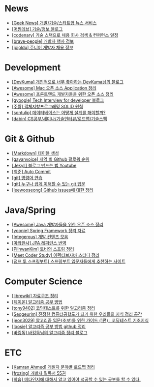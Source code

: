 # News

* [[Geek News] 개발/기술/스타트업 뉴스 서비스](https://news.hada.io/)
* [[어썸데브] 기술/정보 블로그](https://awesome-devblog.netlify.app/)
* [[codenary] 기술 스택으로 채용 회사 검색 & 컨퍼런스 일정](https://www.codenary.co.kr/)
* [[brave-people] 개발자 행사 정보](https://github.com/brave-people/Dev-Event)
* [[jojoldu] 주니어 개발자 채용 정보](https://github.com/jojoldu/junior-recruit-scheduler)

# Development

* [[DevKuma] 개인적으로 너무 좋아하는 DevKuma님의 블로그](https://www.devkuma.com/)
* [[Awesome] Mac 오픈 소스 Application 정리](https://github.com/jaywcjlove/awesome-mac)
* [[Awesome] 프론트엔드 개발자들을 위한 오픈 소스 정리](https://github.com/dypsilon/frontend-dev-bookmarks)
* [[gyoogle] Tech Interview for developer 블로그](https://gyoogle.dev/blog/)
* [[주짱] 객체지향프로그래밍 SOLID 원칙](https://velog.io/@juhwan9408/%EA%B0%9D%EC%B2%B4-%EC%A7%80%ED%96%A5-%EC%84%A4%EA%B3%84-5%EC%9B%90%EC%B9%99-SOLID)
* [[sontulip] 데이터베이스는 어떻게 설계를 해야할까?](https://velog.io/@sontulip/how-to-db-design)
* [[dabin] CS공부/세미나/기술인터뷰/로드맵/기술스펙](https://velog.io/@dabin/개발자-유용한-사이트-모음-CS공부세미나기술인터뷰로드맵기술스펙)

# Git & Github

* [[Markdown] 테이블 생성](https://www.tablesgenerator.com/markdown_tables)
* [[gayanvoice] 지역 별 Github 팔로워 순위](https://github.com/gayanvoice/top-github-users/blob/main/markdown/followers/south_korea.md)
* [[Jekyll] 블로그 만드는 법 Youtube](https://www.youtube.com/watch?v=UKB9ylw0G4U)
* [[백준] Auto Commit](https://github.com/BaekjoonHub/BaekjoonHub)
* [[git] 명령어 연습](https://learngitbranching.js.org/?locale=ko)
* [[git] 누구나 쉽게 이해할 수 있는 git 입문 ](https://backlog.com/git-tutorial/kr/)
* [[leewooseong] Github issues에 대한 정리](https://velog.io/@leewooseong/Github-issues)

# Java/Spring

* [[Awesome] Java 개발자들을 위한 오픈 소스 정리](https://github.com/akullpp/awesome-java)
* [[yoonje] Spring Framework 정리 자료](https://github.com/yoonje/learning-spring-web-mvc2)
* [[Integerous] 개발 컨텐츠 모음](https://github.com/Integerous/goQuality-dev-contents)
* [[아라한사] JPA 레퍼런스 번역](http://arahansa.github.io/docs_spring/jpa.html#glossary)
* [[PilhwanKim] 토비의 스프링 정리](https://github.com/PilhwanKim/toby_spring_practice)
* [[Meet Coder Study] 이펙티브자바 스터디 정리](https://github.com/Meet-Coder-Study/book-effective-java)
* [[점프 투 스프링부트] 스프링부트 입문자들에게 추천하는 사이트](https://wikidocs.net/book/7601)

# Computer Science

* [[librewiki] 자료구조 정리](https://librewiki.net/wiki/%EC%8B%9C%EB%A6%AC%EC%A6%88:%EC%88%98%ED%95%99%EC%9D%B8%EB%93%AF_%EA%B3%BC%ED%95%99%EC%95%84%EB%8B%8C_%EA%B3%B5%ED%95%99%EA%B0%99%EC%9D%80_%EC%BB%B4%ED%93%A8%ED%84%B0%EA%B3%BC%ED%95%99/%EC%95%8C%EA%B3%A0%EB%A6%AC%EC%A6%98_%EA%B8%B0%EC%B4%88)
* [[제이온] 알고리즘 공부 방법](https://steady-coding.tistory.com/260)
* [[tony9402] 코딩테스트를 위한 알고리즘 정리](https://github.com/tony9402/baekjoon)
* [[Seogeurim] 진정한 컴퓨터공학도가 되기 위한 우리들의 지식 정리 공간](https://github.com/Seogeurim/CS-study)
* [[jeon3029] 알고리즘 입문(초보)를 위한 가이드 (1편) : 코딩테스트 기초지식](https://velog.io/@jeon3029/%EC%95%8C%EA%B3%A0%EB%A6%AC%EC%A6%98-%EC%9E%85%EB%AC%B8%EC%B4%88%EB%B3%B4%EB%A5%BC-%EC%9C%84%ED%95%9C-%EA%B0%80%EC%9D%B4%EB%93%9C-1%ED%8E%B8-%EC%BD%94%EB%94%A9%ED%85%8C%EC%8A%A4%ED%8A%B8-%EA%B8%B0%EC%B4%88%EC%A7%80%EC%8B%9D)
* [[loosie] 알고리즘 공부 방법 github 정리](https://github.com/loosie/algo_datastructure)
* [[바킹독] 바킹독님의 알고리즘 정리 블로그](https://blog.encrypted.gg/)

# ETC

* [[Kamran Ahmed] 개발자 분야별 로드맵 정리](https://roadmap.sh/)
* [[frozing] 개발자 필독서 55권](https://velog.io/@frozing/2021-%EA%B0%9C%EB%B0%9C%EC%9E%90-%ED%95%84%EB%8F%85%EC%84%9C-55%EA%B6%8C-1)
* [[학습] 메타인지에 대해서 알고 있어야 성공할 수 있는 공부를 할 수 있다.](https://www.sciencetimes.co.kr/news/%EC%9D%B8%EA%B0%84%EB%A7%8C%EC%9D%98-%EB%A9%94%ED%83%80%EC%9D%B8%EC%A7%80%EB%A5%BC-%EC%82%B4%EB%A0%A4%EB%9D%BC/)


